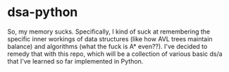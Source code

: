 # dsa-python
So, my memory sucks. Specifically, I kind of suck at remembering the specific
inner workings of data structures (like how AVL trees maintain balance) and
algorithms (what the fuck is A* even??). I've decided to remedy that with
this repo, which will be a collection of various basic ds/a that I've learned so
far implemented in Python.
